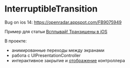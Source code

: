# InterruptibleTransition

Bug on ios 14: https://openradar.appspot.com/FB9075949

Пример для статьи [Всплывай! Транзишены в iOS](
 https://habr.com/ru/company/dodopizzaio/blog/463527/)
 
В проекте:
- анимированные переходы между экранами
- работа с UIPresentationController
- интерактивное закрытие и [отображение](https://github.com/akaDuality/InterruptibleTransition/tree/interactivePresentation) контроллера
